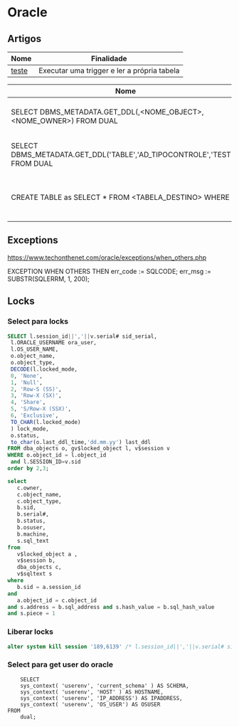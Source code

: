 # Oracle

## Artigos

| Nome                                                                            | Finalidade                                  |
| ------------------------------------------------------------------------------- | ------------------------------------------- |
| [teste](https://docs.oracle.com/cd/B14117_01/appdev.101/b10807/13_elems002.htm) | Executar uma trigger e ler a própria tabela |

| Nome                                                                      | Finalidade                               |
| ------------------------------------------------------------------------- | ---------------------------------------- |
| SELECT DBMS_METADATA.GET_DDL(<TIPO>,<NOME_OBJECT>,<NOME_OWNER>) FROM DUAL | Ver create table de uma tabela           |
| SELECT DBMS_METADATA.GET_DDL('TABLE','AD_TIPOCONTROLE','TESTE') FROM DUAL | Ver create table de uma tabela           |
| CREATE TABLE <TABELA> as SELECT \* FROM <TABELA_DESTINO> WHERE <CONDICAO> | Cria uma tabela com base em uma consulta |

## Exceptions

https://www.techonthenet.com/oracle/exceptions/when_others.php

EXCEPTION
WHEN OTHERS THEN
err_code := SQLCODE;
err_msg := SUBSTR(SQLERRM, 1, 200);


## Locks
### Select para locks
```sql 
SELECT l.session_id||','||v.serial# sid_serial,
 l.ORACLE_USERNAME ora_user,
 l.OS_USER_NAME,
 o.object_name, 
 o.object_type, 
 DECODE(l.locked_mode,
 0, 'None',
 1, 'Null',
 2, 'Row-S (SS)',
 3, 'Row-X (SX)',
 4, 'Share',
 5, 'S/Row-X (SSX)',
 6, 'Exclusive', 
 TO_CHAR(l.locked_mode)
 ) lock_mode,
 o.status,  
 to_char(o.last_ddl_time,'dd.mm.yy') last_ddl
FROM dba_objects o, gv$locked_object l, v$session v
WHERE o.object_id = l.object_id
 and l.SESSION_ID=v.sid
order by 2,3;
```

```sql
select
   c.owner,
   c.object_name,
   c.object_type,
   b.sid,
   b.serial#,
   b.status,
   b.osuser,
   b.machine,
   s.sql_text
from
   v$locked_object a ,
   v$session b,
   dba_objects c,
   v$sqltext s
where
   b.sid = a.session_id
and
   a.object_id = c.object_id
and s.address = b.sql_address and s.hash_value = b.sql_hash_value 
and s.piece = 1
```


### Liberar locks
```sql
alter system kill session '189,6139' /* l.session_id||','||v.serial# sid_serial, do primeiro select*/;
```

### Select para get user do oracle
```
	SELECT
	sys_context( 'userenv', 'current_schema' ) AS SCHEMA,
	sys_context( 'userenv', 'HOST' ) AS HOSTNAME,
	sys_context( 'userenv', 'IP_ADDRESS') AS IPADDRESS,
	sys_context( 'userenv', 'OS_USER') AS OSUSER
FROM
	dual;
```